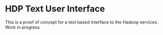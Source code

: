 # HDP Text User Interface
This is a proof of concept for a text based interface to the Hadoop services.
Work in progress. 